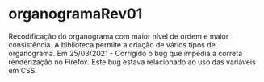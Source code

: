 # organogramaRev01
Recodificação do organograma com maior nível de ordem e maior consistência.
A biblioteca permite a criação de vários tipos de organograma.
Em 25/03/2021 - Corrigido o bug que impedia a correta renderização no Firefox. Este bug estava relacionado ao uso das variáveis em CSS.
